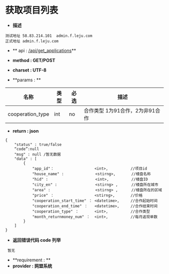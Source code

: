 
# 获取项目列表


* **描述**
```
测试地址 58.83.214.101  admin.f.leju.com
正式地址 admin.f.leju.com
```


* ** api : [ /api/get_applications]( /api/get_applications)** 

* **method : GET/POST**

* **charset : UTF-8**

* **params : **

| 名称|类型| 必选 | 描述|
| -- | -- | -- | -- |
| cooperation_type  | int | no | 合作类型 1为91合作，2为非91合作|


* **return : json**

```
{
    "status" : true/false
    “code”:null
    "msg" : null /暂无数据 
    "data" : [
        {
            "app_id"：                  <int>,          //项目id
            "house_name" :              <stirng>,       //楼盘名称
            "hid" :                     <int>,          //楼盘ID
            "city_en" :                 <stirng> ,      //楼盘所在城市
            "area" :                    <stirng> ,      //楼盘所在的区域
            "price" ：                  <stirng>,       //价格
            "cooperation_start_time" ： <datetime>,     //合作起始时间
            "cooperation_end_time" ：   <datetime>,     //合作结束时间
            "cooperation_type" ：       <int>,          //合作类型
            "month_returnmoney_num" ：  <int>,          //每月返现单数
        }
    ]
}

```
* **返回错误代码 code 列举**

```
 暂无

```

* **requirement : **
* **provider : 网盟系统**
